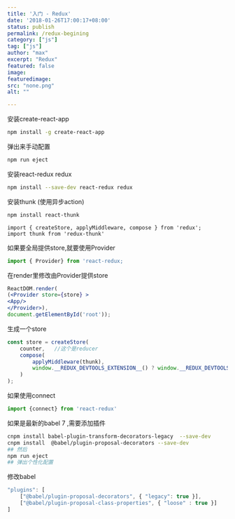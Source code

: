 ```yaml
---
title: '入门 - Redux'
date: '2018-01-26T17:00:17+08:00'
status: publish
permalink: /redux-begining
category: ["js"]
tag: ["js"]
author: "max"
excerpt: "Redux"
featured: false
image:
featuredimage:
src: "none.png"
alt: ""

---
```

安装create-react-app
```bash
npm install -g create-react-app
```
弹出来手动配置
```bash
npm run eject
```

安装react-redux redux
```bash
npm install --save-dev react-redux redux
```

安装thunk (使用异步action)
```bash
npm install react-thunk
```

```
import { createStore, applyMiddleware, compose } from 'redux';
import thunk from 'redux-thunk'
```
如果要全局提供store,就要使用Provider
```js
import { Provider} from 'react-redux;
```
在render里修改由Provider提供store
```jsx
ReactDOM.render(
(<Provider store={store} >
<App/>
</Provider>),
document.getElementById('root'));
```

生成一个store
```js
const store = createStore(
    counter,   //这个是reducer
    compose(
        applyMiddleware(thunk),
        window.__REDUX_DEVTOOLS_EXTENSION__() ? window.__REDUX_DEVTOOLS_EXTENSION__():f=>f  //redux在浏览器里的插件
    )
);
```

如果使用connect
```js
import {connect} from 'react-redux'
```
如果是最新的babel 7 ,需要添加插件

```bash
cnpm install babel-plugin-transform-decorators-legacy  --save-dev
cnpm install  @babel/plugin-proposal-decorators --save-dev
## 然后
npm run eject  
## 弹出个性化配置
```
修改babel
```js
"plugins": [
    ["@babel/plugin-proposal-decorators", { "legacy": true }],
    ["@babel/plugin-proposal-class-properties", { "loose" : true }]
]
```